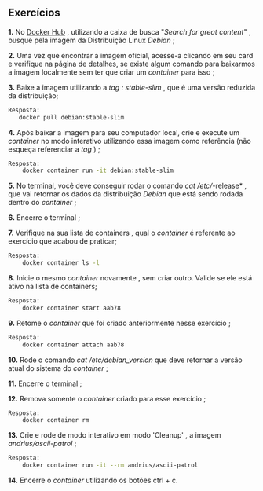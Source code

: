 ## Exercícios

**1.** No [Docker Hub](https://hub.docker.com/search?q=&type=image) , utilizando a caixa de busca "*Search for great content*" , busque pela imagem da Distribuição Linux *Debian* ;

**2.** Uma vez que encontrar a imagem oficial, acesse-a clicando em seu card e verifique na página de detalhes, se existe algum comando para baixarmos a imagem localmente sem ter que criar um *container* para isso ;

**3.** Baixe a imagem utilizando a *tag : stable-slim* , que é uma versão reduzida da distribuição;
```sh
Resposta:
   docker pull debian:stable-slim
```

**4.** Após baixar a imagem para seu computador local, crie e execute um *container* no modo interativo utilizando essa imagem como referência (não esqueça referenciar a *tag* ) ;
```sh
Resposta:
    docker container run -it debian:stable-slim
```

**5.** No terminal, você deve conseguir rodar o comando *cat /etc/*-release* , que vai retornar os dados da distribuição *Debian* que está sendo rodada dentro do *container* ;

**6.** Encerre o terminal ;

**7.** Verifique na sua lista de containers , qual o *container* é referente ao exercício que acabou de praticar;
```sh
Resposta:
    docker container ls -l
```

**8.** Inicie o mesmo *container* novamente , sem criar outro. Valide se ele está ativo na lista de containers;
```sh
Resposta:
    docker container start aab78  
```

**9.** Retome o *container* que foi criado anteriormente nesse exercício ;
```sh
Resposta:
    docker container attach aab78
```

**10.** Rode o comando *cat /etc/debian_version* que deve retornar a versão atual do sistema do *container* ;

**11.** Encerre o terminal ;

**12.** Remova somente o *container* criado para esse exercício ;
```sh
Resposta:
    docker container rm
```

**13.** Crie e rode de modo interativo em modo 'Cleanup' , a imagem *andrius/ascii-patrol* ;
```sh
Resposta:
    docker container run -it --rm andrius/ascii-patrol
```
**14.** Encerre o *container* utilizando os botões ctrl + c.